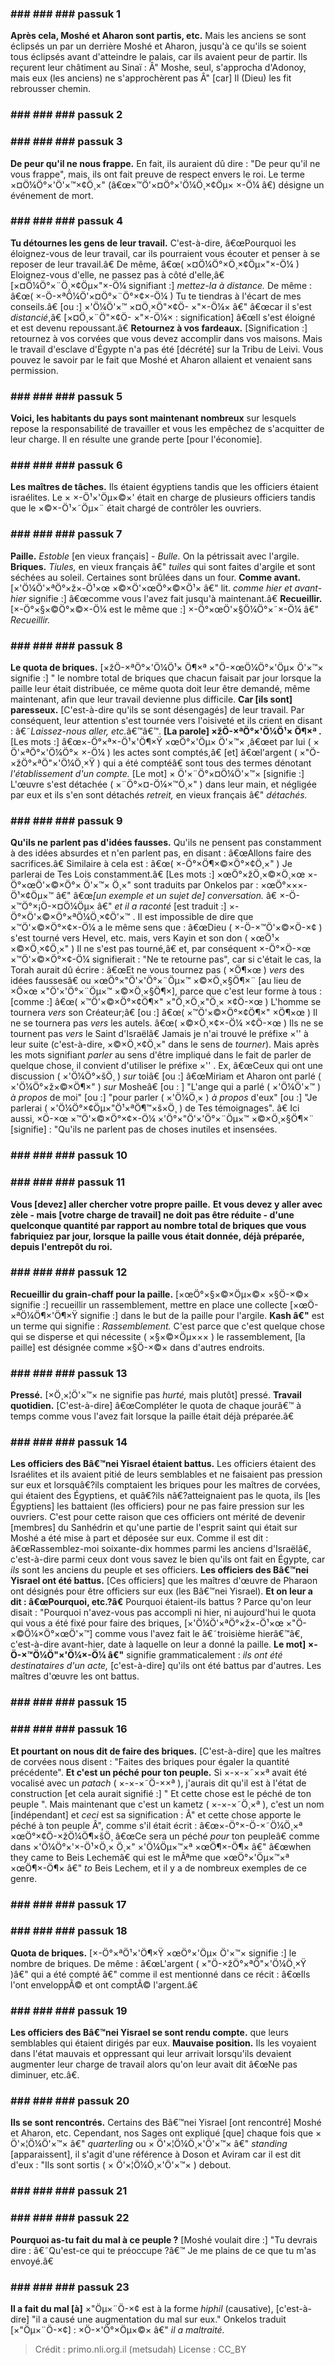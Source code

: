
### ### ### ### passuk 1
<b>Après cela, Moshé et Aharon sont partis, etc.</b> Mais les anciens se sont éclipsés un par un derrière Moshé et Aharon, jusqu'à ce qu'ils se soient tous éclipsés avant d'atteindre le palais, car ils avaient peur de partir. Ils reçurent leur châtiment au Sinaï : Â" Moshe, seul, s'approcha d'Adonoy, mais eux (les anciens) ne s'approchèrent pas Â" [car] Il (Dieu) les fit rebrousser chemin. 

### ### ### ### passuk 2

### ### ### ### passuk 3
<b>De peur qu'il ne nous frappe.</b> En fait, ils auraient dû dire : "De peur qu'il ne vous frappe", mais, ils ont fait preuve de respect envers le roi. Le terme ×¤Ö¼Ö°×'Ö'×™×¢Ö¸×" (â€œ×™Ö'×¤Ö°×'Ö¼Ö¸×¢Öµ× ×-Ö¼ â€) désigne un événement de mort. 

### ### ### ### passuk 4
<b>Tu détournes les gens de leur travail.</b> C'est-à-dire, â€œPourquoi les éloignez-vous de leur travail, car ils pourraient vous écouter et penser à se reposer de leur travail.â€ De même, â€œ( ×¤Ö¼Ö°×Ö¸×¢Öµ×"×-Ö¼ ) Eloignez-vous d'elle, ne passez pas à côté d'elle,â€ [×¤Ö¼Ö°×¨Ö¸×¢Öµ×"×-Ö¼ signifiant :] <i>mettez-la à distance.</i> De même : â€œ( ×-Ö-×ªÖ¼Ö'×¤Ö°×¨Ö°×¢×-Ö¼ ) Tu te tiendras à l'écart de mes conseils.â€ [ou :] ×'Ö¼Ö'×™ ×¤Ö¸×Ö"×¢Ö- ×"×-Ö¼× â€" â€œcar il s'est <i>distancié</i>,â€ [×¤Ö¸×¨Ö"×¢Ö- ×"×-Ö¼× : signification] â€œIl s'est éloigné et est devenu repoussant.â€ 
<b>Retournez à vos fardeaux.</b> [Signification :] retournez à vos corvées que vous devez accomplir dans vos maisons. Mais le travail d'esclave d'Égypte n'a pas été [décrété] sur la Tribu de Leivi. Vous pouvez le savoir par le fait que Moshé et Aharon allaient et venaient sans permission.

### ### ### ### passuk 5
<b>Voici, les habitants du pays sont maintenant nombreux</b> sur lesquels repose la responsabilité de travailler et vous les empêchez de s'acquitter de leur charge. Il en résulte une grande perte [pour l'économie]. 

### ### ### ### passuk 6
<b>Les maîtres de tâches.</b> Ils étaient égyptiens tandis que les officiers étaient israélites. Le × ×-Ö¹×'Öµ×©×' était en charge de plusieurs officiers tandis que le ×©×-Ö¹×˜Öµ×¨ était chargé de contrôler les ouvriers.

### ### ### ### passuk 7
<b>Paille.</b> <i>Estoble</i> [en vieux français] - <i>Bulle.</i> On la pétrissait avec l'argile.
<b>Briques.</b> <i>Tiules,</i> en vieux français â€" <i>tuiles</i> qui sont faites d'argile et sont séchées au soleil. Certaines sont brûlées dans un four. 
<b>Comme avant.</b> [×'Ö¼Ö'×ªÖ°×ž×-Ö¹×œ ×©×Ö'×œÖ°×©×Ö¹× â€" lit. <i>comme hier et avant-hier</i> signifie :] â€œcomme vous l'avez fait jusqu'à maintenant.â€
<b>Recueillir.</b> [×-Ö°×§×©Ö°×©×-Ö¼ est le même que :] ×-Ö°×œÖ'×§Ö¼Ö°×˜×-Ö¼ â€" <i>Recueillir.</i>

### ### ### ### passuk 8
<b>Le quota de briques.</b> [×žÖ-×ªÖ°×'Ö¼Ö¹× Ö¶×ª ×"Ö-×œÖ¼Ö°×'Öµ× Ö'×™× signifie :] " le nombre total de briques que chacun faisait par jour lorsque la paille leur était distribuée, ce même quota doit leur être demandé, même maintenant, afin que leur travail devienne plus difficile. 
<b>Car [ils sont] paresseux.</b> [C'est-à-dire qu'ils se sont désengagés] de leur travail. Par conséquent, leur attention s'est tournée vers l'oisiveté et ils crient en disant : â€˜<i>Laissez-nous aller, etc.</i>â€™â€™. 
<b>[La parole] ×žÖ-×ªÖ°×'Ö¼Ö¹× Ö¶×ª . </b> [Les mots :] â€œ×-Ö°×ª×-Ö¹×'Ö¶×Ÿ ×œÖ°×'Öµ× Ö'×™× ,â€œet par lui ( × Ö'×ªÖ°×'Ö¼Ö°× ×-Ö¼ ) les actes sont comptés,â€ [et] â€œl'argent ( ×"Ö-×žÖ°×ªÖ"×'Ö¼Ö¸×Ÿ ) qui a été comptéâ€ sont tous des termes dénotant <i>l'établissement d'un compte.</i>
 [Le mot] × Ö'×¨Ö°×¤Ö¼Ö'×™× [signifie :] L'œuvre s'est détachée ( ×¨Ö°×¤-Ö¼×™Ö¸×" ) dans leur main, et négligée par eux et ils s'en sont détachés <i>retreit,</i> en vieux français â€" <i>détachés.</i> 

### ### ### ### passuk 9
<b>Qu'ils ne parlent pas d'idées fausses.</b> Qu'ils ne pensent pas constamment à des idées absurdes et n'en parlent pas, en disant : â€œAllons faire des sacrifices.â€ Similaire à cela est : â€œ( ×-Ö°×Ö¶×©×Ö°×¢Ö¸×" ) Je parlerai de Tes Lois constamment.â€ [Les mots :] ×œÖ°×žÖ¸×©×Ö¸×œ ×-Ö°×œÖ'×©×Ö°× Ö'×™× Ö¸×" sont traduits par Onkelos par : ×œÖ°×××-Ö¹×¢Öµ×™ â€" â€œ<i>[un exemple et un sujet de] conversation. </i>â€ ×-Ö-×™Ö°×¡Ö-×¤Ö¼Öµ× â€" <i>et il a raconté</i> [est traduit :] ×-Ö°×Ö'×©×Ö°×ªÖ¼Ö¸×¢Ö'×™ . Il est impossible de dire que ×™Ö'×©×Ö°×¢×-Ö¼ a le même sens que : â€œDieu ( ×-Ö-×™Ö'×©×Ö-×¢ ) s'est tourné vers Hevel, etc. mais, vers Kayin et son don ( ×œÖ¹× ×©×Ö¸×¢Ö¸×" ) Il ne s'est pas tourné,â€ et, par conséquent ×-Ö°×Ö-×œ ×™Ö'×©×Ö°×¢-Ö¼ signifierait : "Ne te retourne pas", car si c'était le cas, la Torah aurait dû écrire : â€œEt ne vous tournez pas ( ×Ö¶×œ ) <i>vers</i> des idées faussesâ€ ou ×œÖ°×"Ö'×'Ö°×¨Öµ×™ ×©×Ö¸×§Ö¶×¨ [au lieu de ×Ö×œ ×"Ö'×'Ö°×¨Öµ×™ ×©×Ö¸×§Ö¶×], parce que c'est leur forme à tous : [comme :] â€œ( ×™Ö'×©×Ö°×¢Ö¶×" ×"Ö¸×Ö¸×"Ö¸× ×¢Ö-×œ ) L'homme se tournera <i>vers</i> son Créateur;â€ [ou :] â€œ( ×™Ö'×©×Ö°×¢Ö¶×" ×Ö¶×œ ) Il ne se tournera pas <i>vers</i> les autels. â€œ( ×©×Ö¸×¢×-Ö¼ ×¢Ö-×œ ) Ils ne se tournent pas <i>vers</i> le Saint d'Israëlâ€ Jamais je n'ai trouvé le préfixe ×'' à leur suite (c'est-à-dire, ×©×Ö¸×¢Ö¸×" dans le sens de <i>tourner</i>). Mais après les mots signifiant <i>parler</i> au sens d'être impliqué dans le fait de parler de quelque chose, il convient d'utiliser le préfixe ×'' . Ex, â€œCeux qui ont une discussion ( ×'Ö¼Ö°×šÖ¸ ) <i>sur</i> toiâ€ [ou :] â€œMiriam et Aharon ont parlé ( ×'Ö¼Ö°×ž×©×Ö¶×" ) <i>sur</i> Mosheâ€ [ou : ] "L'ange qui a parlé ( ×'Ö¼Ö'×™ ) <i>à propos</i> de moi" [ou :] "pour parler ( ×'Ö¼Ö¸× ) <i>à propos</i> d'eux" [ou :] "Je parlerai ( ×'Ö¼Ö°×¢Öµ×"Ö¹×ªÖ¶™×š×Ö¸ ) de Tes témoignages". â€ Ici aussi, ×Ö-×œ ×™Ö'×©×Ö°×¢×-Ö¼ ×'Ö°×"Ö'×'Ö°×¨Öµ×™ ×©×Ö¸×§Ö¶×¨ [signifie] : "Qu'ils ne parlent pas de choses inutiles et insensées. 

### ### ### ### passuk 10

### ### ### ### passuk 11
<b>Vous [devez] aller chercher votre propre paille.</b> <b>Et vous devez y aller avec zèle - <b>mais [votre charge de travail] ne doit pas être réduite - </b> d'une quelconque quantité par rapport au nombre total de briques que vous fabriquiez par jour, lorsque la paille vous était donnée, déjà préparée, depuis l'entrepôt du roi.</b> 

### ### ### ### passuk 12
<b>Recueillir du grain-chaff pour la paille.</b> [×œÖ°×§×©×Öµ×©× ×§Ö-×©× signifie :] recueillir un rassemblement, mettre en place une collecte [×œÖ-×ªÖ¼Ö¶×'Ö¶×Ÿ signifie :] dans le but de la paille pour l'argile. 
<b>Kash â€"</b> est un terme qui signifie : <i>Rassemblement.</i> C'est parce que c'est quelque chose qui se disperse et qui nécessite ( ×§×©×Öµ××× ) le rassemblement, [la paille] est désignée comme ×§Ö-×©× dans d'autres endroits. 

### ### ### ### passuk 13
<b>Pressé.</b> [×Ö¸×¦Ö'×™× ne signifie pas <i>hurté,</i> mais plutôt] pressé. 
<b>Travail quotidien.</b> [C'est-à-dire] â€œCompléter le quota de chaque jourâ€™ à temps comme vous l'avez fait lorsque la paille était déjà préparée.â€

### ### ### ### passuk 14
<b>Les officiers des Bâ€™nei Yisrael étaient battus.</b> Les officiers étaient des Israélites et ils avaient pitié de leurs semblables et ne faisaient pas pression sur eux et lorsquâ€?ils comptaient les briques pour les maîtres de corvées, qui étaient des Égyptiens, et quâ€?ils nâ€?atteignaient pas le quota, ils [les Égyptiens] les battaient (les officiers) pour ne pas faire pression sur les ouvriers. C'est pour cette raison que ces officiers ont mérité de devenir [membres] du Sanhédrin et qu'une partie de l'esprit saint qui était sur Moshé a été mise à part et déposée sur eux. Comme il est dit : â€œRassemblez-moi soixante-dix hommes parmi les anciens d'Israëlâ€, c'est-à-dire parmi ceux dont vous savez le bien qu'ils ont fait en Égypte, car <i>ils</i> sont les anciens du peuple et ses officiers. 
<b>Les officiers des Bâ€™nei Yisrael ont été battus.</b> [Ces officiers] que les maîtres d'œuvre de Pharaon ont désignés pour être officiers sur eux (les Bâ€™nei Yisrael). <b>Et on leur a dit : â€œPourquoi, etc.?â€</b> Pourquoi étaient-ils battus ? Parce qu'on leur disait : "Pourquoi n'avez-vous pas accompli ni hier, ni aujourd'hui le quota qui vous a été fixé pour faire des briques, [×'Ö¼Ö'×ªÖ°×ž×-Ö¹×œ ×"Ö-×©Ö¼×Ö°×œÖ'×™] comme vous l'avez fait le â€˜troisième hierâ€™â€, c'est-à-dire avant-hier, date à laquelle on leur a donné la paille. 
<b>Le mot] ×-Ö-×™Ö¼Ö"×'Ö¼×-Ö¼ â€"</b> signifie grammaticalement : <i>ils ont été destinataires d'un acte,</i> [c'est-à-dire] qu'ils ont été battus par d'autres. Les maîtres d'œuvre les ont battus. 

### ### ### ### passuk 15

### ### ### ### passuk 16
<b>Et pourtant on nous dit de faire des briques.</b> [C'est-à-dire] que les maîtres de corvées nous disent : "Faites des briques pour égaler la quantité précédente". 
<b>Et c'est un péché pour ton peuple.</b> Si ×-×-×˜××ª avait été vocalisé avec un <i>patach</i> ( ×-×-×˜Ö-××ª ), j'aurais dit qu'il est à l'état de construction [et cela aurait signifié :] " Et cette chose est le péché de ton peuple ". Mais maintenant que c'est un kametz ( ×-×-×˜Ö¸×ª ), c'est un nom [indépendant] et <i>ceci</i> est sa signification : Â" et cette chose apporte le péché à ton peuple Â", comme s'il était écrit : â€œ×-Ö°×-Ö-×˜Ö¼Ö¸×ª ×œÖ°×¢Ö-×žÖ¼Ö¶×šÖ¸ â€œCe sera un péché <i>pour</i> ton peupleâ€ comme dans ×'Ö¼Ö°×'×-Ö¹×Ö¸× Ö¸×" ×'Ö¼Öµ×™×ª ×œÖ¶×-Ö¶× â€" â€œwhen they came to Beis Lechemâ€ qui est le mÃªme que ×œÖ°×'Öµ×™×ª ×œÖ¶×-Ö¶× â€" <i>to</i> Beis Lechem, et il y a de nombreux exemples de ce genre. 

### ### ### ### passuk 17

### ### ### ### passuk 18
<b>Quota de briques.</b> [×-Ö°×ªÖ¹×'Ö¶×Ÿ ×œÖ°×'Öµ× Ö'×™× signifie :] le nombre de briques. De même : â€œL'argent ( ×"Ö-×žÖ°×ªÖ"×'Ö¼Ö¸×Ÿ )â€" qui a été compté â€" comme il est mentionné dans ce récit : â€œIls l'ont enveloppÃ© et ont comptÃ© l'argent.â€

### ### ### ### passuk 19
<b>Les officiers des Bâ€™nei Yisrael se sont rendu compte.</b> que leurs semblables qui étaient dirigés par eux.
<b>Mauvaise position.</b> Ils les voyaient dans l'état mauvais et oppressant qui leur arrivait lorsqu'ils devaient augmenter leur charge de travail alors qu'on leur avait dit â€œNe pas diminuer, etc.â€. 

### ### ### ### passuk 20
<b>Ils se sont rencontrés.</b> Certains des Bâ€™nei Yisrael [ont rencontré] Moshé et Aharon, etc. Cependant, nos Sages ont expliqué [que] chaque fois que × Ö'×¦Ö¼Ö'×™× â€" <i>quarterling</i> ou × Ö'×¦Ö¼Ö¸×'Ö'×™× â€" <i>standing</i> [apparaissent], il s'agit d'une référence à Doson et Aviram car il est dit d'eux : "Ils sont sortis ( × Ö'×¦Ö¼Ö¸×'Ö'×™× ) debout. 

### ### ### ### passuk 21

### ### ### ### passuk 22
<b>Pourquoi as-tu fait du mal à ce peuple ?</b> [Moshé voulait dire :] "Tu devrais dire : â€˜Qu'est-ce qui te préoccupe ?â€™ Je me plains de ce que tu m'as envoyé.â€ 

### ### ### ### passuk 23
<b>Il a fait du mal [à]</b> ×"Öµ×¨Ö-×¢ est à la forme <i>hiphil</i> (causative), [c'est-à-dire] "il a causé une augmentation du mal sur eux." Onkelos traduit [×"Öµ×¨Ö-×¢] : ×Ö-×'Ö°×Öµ×©× â€" <i>il a maltraité.</i> 

>Crédit : primo.nli.org.il (metsudah)
>License : CC_BY